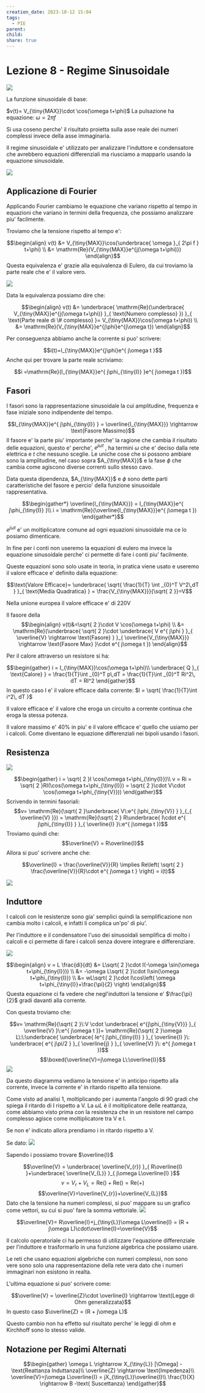 ```yaml
---
creation_date: 2023-10-12 15:04
tags:
  - PIE
parent: 
child: 
share: true
---
```

# Lezione 8 - Regime Sinusoidale

![](Pasted%20image%2020231022141347.png)

La funzione sinusoidale di base:

$v(t)= V_{\tiny{MAX}}\cdot \cos(\omega t+\phi)$
La pulsazione ha equazione: $\omega=2\pi f$

Si usa coseno perche' il risultato proietta sulla asse reale dei numeri complessi invece della asse immaginaria.

Il regime sinusoidale e' utilizzato per analizzare l'induttore e condensatore che avrebbero equazioni differenziali ma riusciamo a mapparlo usando la equazione sinusoidale.

![](Pasted%20image%2020231022141414.png)

## Applicazione di Fourier 

Applicando Fourier cambiamo le equazione che variano rispetto al tempo in equazioni che variano in termini della frequenza, che possiamo analizzare piu' facilmente.

Troviamo che la tensione rispetto al tempo e':

$$\begin{align}
v(t) &= V_{\tiny{MAX}}\cos(\underbrace{ \omega }_{ 2\pi f } t+\phi) \\
&= \mathrm{Re}(V_{\tiny{MAX}}e^{j(\omega t+\phi)})
\end{align}$$
Questa equivalenza e' grazie alla equivalenza di Eulero, da cui troviamo la parte reale che e' il valore vero.

![](Pasted%20image%2020231022141508.png)

Data la equivalenza possiamo dire che:

$$\begin{align}
v(t) &= \underbrace{ \mathrm{Re}(\underbrace{ V_{\tiny{MAX}}e^{j(\omega t+\phi)} }_{ \text{Numero complesso} }) }_{ \text{Parte reale di \# complesso} }= V_{\tiny{MAX}}\cos(\omega t+\phi)) \\
 &= \mathrm{Re}(V_{\tiny{MAX}}e^{j\phi}e^{j\omega t})
\end{align}$$

Per conseguenza abbiamo anche la corrente si puo' scrivere:

$$i(t)=I_{\tiny{MAX}}e^{j\phi}e^{ j\omega t }$$
Anche qui per trovare la parte reale scriviamo:

$$i =\mathrm{Re}(I_{\tiny{MAX}}e^{ j\phi_{\tiny{I}} }e^{ j\omega t })$$

## Fasori

I fasori sono la rappresentazione sinusoidale la cui amplitudine, frequenza e fase iniziale sono indipendente del tempo.

$$I_{\tiny{MAX}}e^{ j\phi_{\tiny{I}} } = \overline{I_{\tiny{MAX}}} \rightarrow \text{Fasore Massimo}$$
Il fasore e' la parte piu' importante perche' la ragione che cambia il risultato delle equazioni, questo e' perche', $e^{ j\omega t }$ , ha termini $\omega$ che e' deciso dalla rete elettrica e $t$ che nessuno sceglie. Le uniche cose che si possono ambiare sono la amplitudine, nel caso sopra $A_{\tiny{MAX}}$ e la fase $\phi$ che cambia come agiscono diverse correnti sullo stesso cavo.

Data questa dipendenza, $A_{\tiny{MAX}}$ e $\phi$ sono dette parti caratteristiche del fasore e percio' della funzione sinusoidale rappresentativa.

$$\begin{gather*}
\overline{I_{\tiny{MAX}}} = I_{\tiny{MAX}}e^{ j\phi_{\tiny{I}} }\\
i = \mathrm{Re}(\overline{I_{\tiny{MAX}}}e^{ j\omega t })
\end{gather*}$$

$e^{ j\omega t }$ e' un moltiplicatore comune ad ogni equazioni sinusoidale ma ce lo posiamo dimenticare.

In fine per i conti non useremo la equazioni di eulero ma invece la equazione sinusoidale perche' ci permette di fare i conti piu' facilmente.

Queste equazioni sono solo usate in teoria, in pratica viene usato e useremo il valore efficace e' definito dalla equazione:

$$\text{Valore Efficace}= \underbrace{ \sqrt{ \frac{1}{T} \int _{0}^T V^2\,dT } }_{ \text{Media Quadratica} } = \frac{V_{\tiny{MAX}}}{\sqrt{ 2 }}=V$$

Nella unione europea il valore efficace e' di 220V

Il fasore della 
$$\begin{align}
v(t)&=\sqrt{ 2 }\cdot V \cos(\omega t+\phi) \\
&= \mathrm{Re}(\underbrace{ \sqrt{ 2 }\cdot \underbrace{ V e^{ j\phi } }_{ \overline{V} \rightarrow \text{Fasore} } }_{ \overline{V_{\tiny{MAX}}} \rightarrow \text{Fasore Max} }\cdot e^{ j\omega t })
\end{align}$$

Per il calore attraverso un resistore si ha:

$$\begin{gather}
i = I_{\tiny{MAX}}\cos(\omega t+\phi)\\
\underbrace{ Q }_{ \text{Calore} } = \frac{1}{T}\int _{0}^T p\,dT = \frac{1}{T}\int _{0}^T Ri^2\, dT = RI^2
\end{gather}$$
In questo caso I e' il valore efficace dalla corrente: $I = \sqrt{ \frac{1}{T}\int  i^2\, dT }$

Il valore efficace e' il valore che eroga un circuito a corrente continua che eroga la stessa potenza.

Il valore massimo e' 40% in piu' e il valore efficace e' quello che usiamo per i calcoli.
Come diventano le equazione differenziali nei bipoli usando i fasori.

## Resistenza

![](Pasted%20image%2020231022141610.png)

$$\begin{gather}
i = \sqrt{ 2 }I \cos(\omega t+\phi_{\tiny{I}})\\
v = Ri = \sqrt{ 2 }RI(\cos(\omega t+\phi_{\tiny{I}}) = \sqrt{ 2 }\cdot V\cdot \cos(\omega t+\phi_{\tiny{V}}))
\end{gather}$$
Scrivendo in termini fasoriali:
$$v= \mathrm{Re}(\sqrt{ 2 }\underbrace{ V\:e^{ j\phi_{\tiny{V}} } }_{_{ \overline{V} }}) = \mathrm{Re}(\sqrt{ 2 } R\underbrace{ I\cdot e^{ j\phi_{\tiny{I}} } }_{ \overline{I} }\:e^{ j\omega t })$$
Troviamo quindi che:
$$\overline{V} = R\overline{I}$$
Allora si puo' scrivere anche che:

$$\overline{I} = \frac{\overline{V}}{R} \implies Re\left( \sqrt{ 2 } \frac{\overline{V}}{R}\cdot e^{ j\omega t } \right) = i(t)$$

![](Pasted%20image%2020231022141627.png)

## Induttore

I calcoli con le resistenze sono gia' semplici quindi la semplificazione non cambia molto i calcoli, e infatti li complica un'po' di piu'.

Per l'induttore e il condensatore l'uso dei sinusoidali semplifica di molto i calcoli e ci permette di fare i calcoli senza dovere integrare e differenziare.

![](Pasted%20image%2020231022141645.png)

$$\begin{align}
v = L \frac{di}{dt} &= L\sqrt{ 2 }\cdot I(-\omega \sin(\omega t+\phi_{\tiny{I}})) \\
 &= -\omega L\sqrt{ 2 }\cdot I\sin(\omega t+\phi_{\tiny{I}}) \\
 &= wL\sqrt{ 2 }\cdot I\cos\left( \omega t+\phi_{\tiny{I}}+\frac{\pi}{2} \right)
\end{align}$$
Questa equazione ci fa vedere che negl'induttori la tensione e' $\frac{\pi}{2}$ gradi davanti alla corrente.

Con questa troviamo che:

$$v= \mathrm{Re}(\sqrt{ 2 }\:V \cdot \underbrace{ e^{j\phi_{\tiny{V}}} }_{ \overline{V} }\:e^{ j\omega t })= \mathrm{Re}(\sqrt{ 2 }\omega L\:\:\underbrace{ \underbrace{ Ie^{ j\phi_{\tiny{I}} } }_{ \overline{I} }\: \underbrace{ e^{ j\pi/2 } }_{ \overline{j} } }_{ \overline{V} }\: e^{ j\omega t })$$
$$\boxed{\overline{V}=j\omega L\:\overline{I}}$$
![](Pasted%20image%2020231022141703.png)

Da questo diagramma vediamo la tensione e' in anticipo rispetto alla corrente, invece la corrente e' in ritardo rispetto alla tensione.

Come visto ad analisi 1, moltiplicando per i aumenta l'angolo di 90 gradi che spiega il ritardo di I rispetto a V. La $\omega L$ è il moltiplicatore delle reattanza, come abbiamo visto prima con la resistenza che in un resistore nel campo complesso agisce come moltiplicatore tra V e I.

Se non e' indicato allora prendiamo i in ritardo rispetto a V.

Se dato:
![](Pasted%20image%2020231022141749.png)

Sapendo i possiamo trovare $\overline{I}$

$$\overline{V} = \underbrace{ \overline{V_{r}} }_{ R\overline{I} }+\underbrace{ \overline{V_{L}} }_{ j\omega L\overline{I} }$$
$$v = V_{r}+V_{L} = \mathrm{Re}()+\mathrm{Re}() = \mathrm{Re}(+)$$
$$\overline{V}=\overline{V_{r}}+\overline{V_{L}}$$
Dato che la tensione ha numeri complessi, si puo' mappare su un grafico come vettori, su cui si puo' fare la somma vettoriale.
![](Pasted%20image%2020231022141811.png)

$$\overline{V}= R\overline{I}+j_{\tiny{L}}\omega L\overline{I} = (R + j\omega L)\cdot\overline{I}=\overline{V}$$

Il calcolo operatoriale ci ha permesso di utilizzare l'equazione differenziale per l'induttore e trasformarlo in una funzione algebrica che possiamo usare.

Le reti che usano equazioni algebriche con numeri complessi, non sono vere sono solo una rappresentazione della rete vera dato che i numeri immaginari non esistono in realta.

L'ultima equazione si puo' scrivere come:

$$\overline{V} = \overline{Z}\cdot \overline{I} \rightarrow \text{Legge di Ohm generalizzata}$$
In questo caso $\overline{Z} = (R + j\omega L)$

Questo cambio non ha effetto sul risultato perche' le leggi di ohm e Kirchhoff sono lo stesso valide.

## Notazione per Regimi Alternati

$$\begin{gather}
\omega L \rightarrow X_{\tiny{L}} [\Omega] - \text{Reattanza Induttanza}\\
\overline{Z} \rightarrow \text{Impedenza}\\
\overline{V}=j\omega L\overline{I} = jX_{\tiny{L}}\overline{I}\\
\frac{1}{X} \rightarrow B -\text{ Suscettanza}
\end{gather}$$

